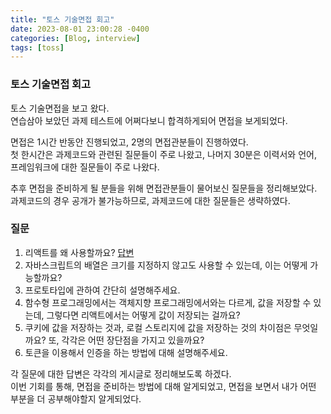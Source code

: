 ```yaml
---
title: "토스 기술면접 회고"
date: 2023-08-01 23:00:28 -0400
categories: [Blog, interview]
tags: [toss]
---
```


### 토스 기술면접 회고

토스 기술면접을 보고 왔다.<br>
연습삼아 보았던 과제 테스트에 어쩌다보니 합격하게되어 면접을 보게되었다.

면접은 1시간 반동안 진행되었고, 2명의 면접관분들이 진행하였다.<br>
첫 한시간은 과제코드와 관련된 질문들이 주로 나왔고, 나머지 30분은 이력서와 언어, 프레임워크에 대한 질문들이 주로 나왔다.<br>

추후 면접을 준비하게 될 분들을 위해 면접관분들이 물어보신 질문들을 정리해보았다.<br>
과제코드의 경우 공개가 불가능하므로, 과제코드에 대한 질문들은 생략하였다.

### 질문

1.  리액트를 왜 사용할까요? [답변](https://ho991217.github.io/)
2.  자바스크립트의 배열은 크기를 지정하지 않고도 사용할 수 있는데, 이는 어떻게 가능할까요?
3.  프로토타입에 관하여 간단히 설명해주세요.
4.  함수형 프로그래밍에서는 객체지향 프로그래밍에서와는 다르게, 값을 저장할 수 있는데, 그렇다면 리액트에서는 어떻게 값이 저장되는 걸까요?
5.  쿠키에 값을 저장하는 것과, 로컬 스토리지에 값을 저장하는 것의 차이점은 무엇일까요? 또, 각각은 어떤 장단점을 가지고 있을까요?
6.  토큰을 이용해서 인증을 하는 방법에 대해 설명해주세요.

각 질문에 대한 답변은 각각의 게시글로 정리해보도록 하겠다.<br>
이번 기회를 통해, 면접을 준비하는 방법에 대해 알게되었고, 면접을 보면서 내가 어떤 부분을 더 공부해야할지 알게되었다.<br>

